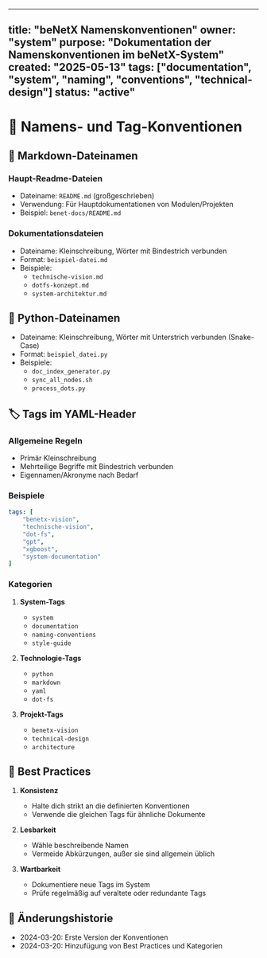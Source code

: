 <!-- SPDX-License-Identifier: LicenseRef-SinnZeit-1.0-draft -->

---
title: "beNetX Namenskonventionen"
owner: "system"
purpose: "Dokumentation der Namenskonventionen im beNetX-System"
created: "2025-05-13"
tags: ["documentation", "system", "naming", "conventions", "technical-design"]
status: "active"
---

# 📝 Namens- und Tag-Konventionen

## 📄 Markdown-Dateinamen

### Haupt-Readme-Dateien
- Dateiname: `README.md` (großgeschrieben)
- Verwendung: Für Hauptdokumentationen von Modulen/Projekten
- Beispiel: `benet-docs/README.md`

### Dokumentationsdateien
- Dateiname: Kleinschreibung, Wörter mit Bindestrich verbunden
- Format: `beispiel-datei.md`
- Beispiele:
  - `technische-vision.md`
  - `dotfs-konzept.md`
  - `system-architektur.md`

## 🐍 Python-Dateinamen

- Dateiname: Kleinschreibung, Wörter mit Unterstrich verbunden (Snake-Case)
- Format: `beispiel_datei.py`
- Beispiele:
  - `doc_index_generator.py`
  - `sync_all_nodes.sh`
  - `process_dots.py`

## 🏷️ Tags im YAML-Header

### Allgemeine Regeln
- Primär Kleinschreibung
- Mehrteilige Begriffe mit Bindestrich verbunden
- Eigennamen/Akronyme nach Bedarf

### Beispiele
```yaml
tags: [
    "benetx-vision",
    "technische-vision",
    "dot-fs",
    "gpt",
    "xgboost",
    "system-documentation"
]
```

### Kategorien
1. **System-Tags**
   - `system`
   - `documentation`
   - `naming-conventions`
   - `style-guide`

2. **Technologie-Tags**
   - `python`
   - `markdown`
   - `yaml`
   - `dot-fs`

3. **Projekt-Tags**
   - `benetx-vision`
   - `technical-design`
   - `architecture`

## 📌 Best Practices

1. **Konsistenz**
   - Halte dich strikt an die definierten Konventionen
   - Verwende die gleichen Tags für ähnliche Dokumente

2. **Lesbarkeit**
   - Wähle beschreibende Namen
   - Vermeide Abkürzungen, außer sie sind allgemein üblich

3. **Wartbarkeit**
   - Dokumentiere neue Tags im System
   - Prüfe regelmäßig auf veraltete oder redundante Tags

## 🔄 Änderungshistorie

- 2024-03-20: Erste Version der Konventionen
- 2024-03-20: Hinzufügung von Best Practices und Kategorien 
